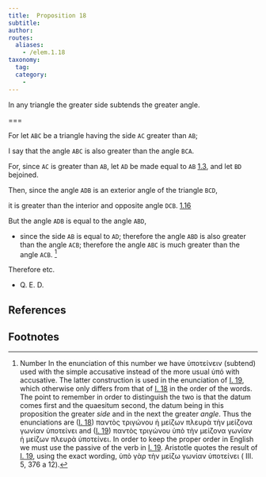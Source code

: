 ```yaml
---
title:  Proposition 18
subtitle:
author:
routes:
  aliases:
    - /elem.1.18
taxonomy:
  tag:
  category:
    -
---
```


In any triangle the greater side subtends the greater angle.

===

For let `ABC` be a triangle having the side `AC` greater than `AB`;

I say that the angle `ABC` is also greater than the angle `BCA`.

For, since `AC` is greater than `AB`, let `AD` be made equal to `AB` [1.3], and let `BD` bejoined.

Then, since the angle `ADB` is an exterior angle of the triangle `BCD`,

it is greater than the interior and opposite angle `DCB`. [1.16]

But the angle `ADB` is equal to the angle `ABD`, 

- since the side `AB` is equal to `AD`; therefore the angle `ABD` is also greater than the angle `ACB`; therefore the angle `ABC` is much greater than the angle `ACB`. [^1]

Therefore etc.

- Q. E. D.


## References

[1.3]: /elem.1.3 "Book 1 - Proposition 3"
[1.16]: /elem.1.16 "Book 1 - Proposition 16"

## Footnotes

[^1]: Number
    In the enunciation of this number we have <foreign lang="greek">ὑποτείνειν</foreign> (<quote>subtend</quote>) used with the simple accusative instead of the more usual <foreign lang="greek">ὑπό</foreign> with accusative. The latter construction is used in the enunciation of <a href="/elem.1.19">I. 19</a>, which otherwise only differs from that of <a href="/elem.1.18">I. 18</a> in the order of the words. The point to remember in order to distinguish the two is that the <foreign lang="la">datum</foreign> comes first and the <foreign lang="la">quaesitum</foreign> second, the <foreign lang="la">datum</foreign> being in this proposition the greater <em>side</em> and in the next the greater <em>angle</em>. Thus the enunciations are (<a href="/elem.1.18">I. 18</a>) <foreign lang="greek">παντὸς τριγώνου ἡ μείζων πλευρὰ τὴν μείζονα γωνίαν ὑποτείνει</foreign> and (<a href="/elem.1.19">I. 19</a>) <foreign lang="greek">παντὸς τριγώνου ὑπὸ τὴν μείζονα γωνίαν ἡ μείζων πλευρὰ ὑποτείνει</foreign>. In order to keep the proper order in English we must use the passive of the verb in <a href="/elem.1.19">I. 19</a>. Aristotle quotes the result of <a href="/elem.1.19">I. 19</a>, using the exact wording, <foreign lang="greek">ὑπὸ γὰρ τὴν μείζω γωνίαν ὑποτείνει</foreign> (<xref n="Aristot. Meteo.. 376a.12" from="ROOT" to="DITTO"><title>Meteorologica</title> III. 5, 376 a 12</xref>).
